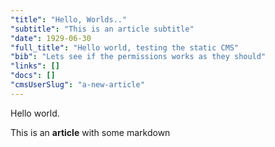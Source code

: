 ```yaml
---
"title": "Hello, Worlds.."
"subtitle": "This is an article subtitle"
"date": 1929-06-30
"full_title": "Hello world, testing the static CMS"
"bib": "Lets see if the permissions works as they should"
"links": []
"docs": []
"cmsUserSlug": "a-new-article"
---
```


Hello world.

This is an **article** with some markdown
